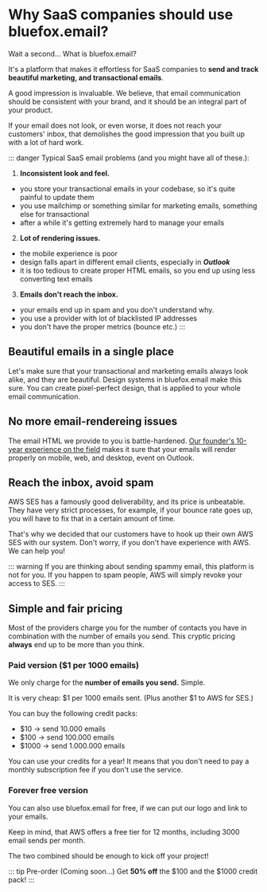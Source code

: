 # Why SaaS companies should use bluefox.email?

Wait a second... What is bluefox.email?

It's a platform that makes it effortless for SaaS companies to **send and track beautiful marketing, and transactional emails**.

A good impression is invaluable. We believe, that email communication should be consistent with your brand, and it should be an integral part of your product.

If your email does not look, or even worse, it does not reach your customers' inbox, that demolishes the good impression that you built up with a lot of hard work.

::: danger Typical SaaS email problems (and you might have all of these.):

1) **Inconsistent look and feel.**
  - you store your transactional emails in your codebase, so it's quite painful to update them
  - you use mailchimp or something similar for marketing emails, something else for transactional
  - after a while it's getting extremely hard to manage your emails
2) **Lot of rendering issues.**
  - the mobile experience is poor
  - design falls apart in different email clients, especially in ***Outlook***
  - it is too tedious to create proper HTML emails, so you end up using less converting text emails
3) **Emails don't reach the inbox.**
  - your emails end up in spam and you don't understand why.
  - you use a provider with lot of blacklisted IP addresses
  - you don't have the proper metrics (bounce etc.)
:::


## Beautiful emails in a single place

Let's make sure that your transactional and marketing emails always look alike, and they are beautiful. Design systems in bluefox.email make this sure. You can create pixel-perfect design, that is applied to your whole email communication.

## No more email-rendereing issues

The email HTML we provide to you is battle-hardened. [Our founder's 10-year experience on the field](./about) makes it sure that your emails will render properly on mobile, web, and desktop, event on Outlook.

## Reach the inbox, avoid spam

AWS SES has a famously good deliverability, and its price is unbeatable. They have very strict processes, for example, if your bounce rate goes up, you will have to fix that in a certain amount of time.

That's why we decided that our customers have to hook up their own AWS SES with our system. Don't worry, if you don't have experience with AWS. We can help you!

::: warning
If you are thinking about sending spammy email, this platform is not for you. If you happen to spam people, AWS will simply revoke your access to SES.
:::

## Simple and fair pricing

Most of the providers charge you for the number of contacts you have in combination with the number of emails you send. This cryptic pricing **always** end up to be more than you think.

### Paid version ($1 per 1000 emails)

We only charge for the **number of emails you send.** Simple.

It is very cheap: $1 per 1000 emails sent. (Plus another $1 to AWS for SES.)

You can buy the following credit packs:
 - $10 -> send 10.000 emails
 - $100 -> send 100.000 emails
 - $1000 -> send 1.000.000 emails

You can use your credits for a year! It means that you don't need to pay a monthly subscription fee if you don't use the service.

### Forever free version

You can also use bluefox.email for free, if we can put our logo and link to your emails.

Keep in mind, that AWS offers a free tier for 12 months, including 3000 email sends per month.

The two combined should be enough to kick off your project!


::: tip Pre-order (Coming soon...)
Get **50% off** the $100 and the $1000 credit pack!
:::
